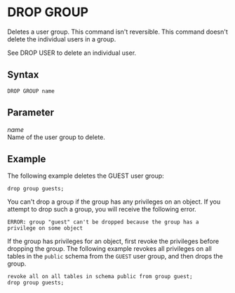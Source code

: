 # DROP GROUP<a name="r_DROP_GROUP"></a>

Deletes a user group\. This command isn't reversible\. This command doesn't delete the individual users in a group\.

See DROP USER to delete an individual user\.

## Syntax<a name="r_DROP_GROUP-synopsis"></a>

```
DROP GROUP name
```

## Parameter<a name="r_DROP_GROUP-parameter"></a>

 *name*   
Name of the user group to delete\.

## Example<a name="r_DROP_GROUP-example"></a>

The following example deletes the GUEST user group:

```
drop group guests;
```

You can't drop a group if the group has any privileges on an object\. If you attempt to drop such a group, you will receive the following error\.

```
ERROR: group "guest" can't be dropped because the group has a privilege on some object
```

If the group has privileges for an object, first revoke the privileges before dropping the group\. The following example revokes all privileges on all tables in the `public` schema from the `GUEST` user group, and then drops the group\. 

```
revoke all on all tables in schema public from group guest;
drop group guests;
```